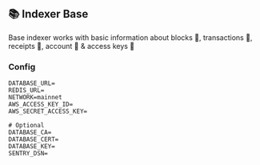 ## 📚 Indexer Base

Base indexer works with basic information about blocks 🧱, transactions 💸, receipts 🧾, account 👤 & access keys 🔑

### Config

```
DATABASE_URL=
REDIS_URL=
NETWORK=mainnet
AWS_ACCESS_KEY_ID=
AWS_SECRET_ACCESS_KEY=

# Optional
DATABASE_CA=
DATABASE_CERT=
DATABASE_KEY=
SENTRY_DSN=
```
